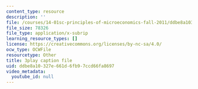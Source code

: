```yaml
---
content_type: resource
description: ''
file: /courses/14-01sc-principles-of-microeconomics-fall-2011/ddbe8a10327e661d6fb97ccd66fa8697_WbE2USh7RKI.srt
file_size: 78326
file_type: application/x-subrip
learning_resource_types: []
license: https://creativecommons.org/licenses/by-nc-sa/4.0/
ocw_type: OCWFile
resourcetype: Other
title: 3play caption file
uid: ddbe8a10-327e-661d-6fb9-7ccd66fa8697
video_metadata:
  youtube_id: null
---
```

